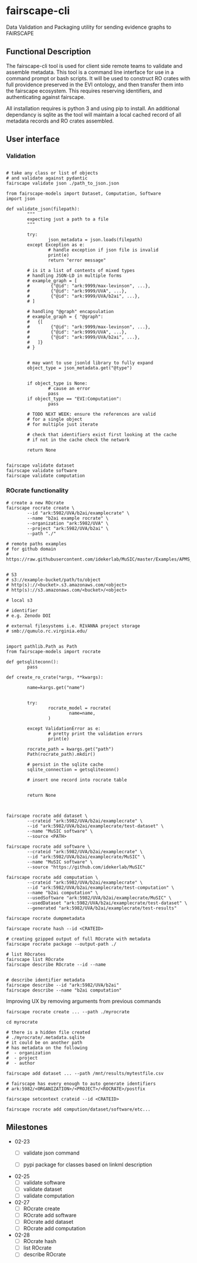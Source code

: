 # fairscape-cli
Data Validation and Packaging utility for sending evidence graphs to FAIRSCAPE

## Functional Description

The fairscape-cli tool is used for client side remote teams to validate and assemble
metadata. 
This tool is a command line interface for use in a command prompt or bash scripts.
It will be used to construct RO crates with full providence preserved in the EVI ontology,
and then transfer them into the fairscape ecosystem.
This requires reserving identifiers, and authenticating against fairscape.

All installation requires is python 3 and using pip to install.
An additional dependancy is sqlite as the tool will maintain a local cached record 
of all metadata records and RO crates assembled.

## User interface

### Validation
```

# take any class or list of objects
# and validate against pydantic
fairscape validate json ./path_to_json.json
```

```
from fairscape-models import Dataset, Computation, Software
import json

def validate_json(filepath):
        """
        expecting just a path to a file
        """

        try:
                json_metadata = json.loads(filepath)
        except Exception as e:
                # handle exception if json file is invalid
                print(e)
                return "error message"

        # is it a list of contents of mixed types
        # handling JSON-LD in multiple forms 
        # example_graph = [
        #        {"@id": "ark:9999/max-levinson", ...},
        #        {"@id": "ark:9999/UVA", ...},
        #        {"@id": "ark:9999/UVA/b2ai", ...},
        # ]

        # handling "@graph" encapsulation
        # example_graph = { "@graph": 
        #   {[
        #        {"@id": "ark:9999/max-levinson", ...},
        #        {"@id": "ark:9999/UVA", ...},
        #        {"@id": "ark:9999/UVA/b2ai", ...},
        #   ]}
        # }
        

        # may want to use jsonld library to fully expand 
        object_type = json_metadata.get("@type")

        
        if object_type is None:
                # cause an error
                pass
        if object_type == "EVI:Computation":
                pass

        # TODO NEXT WEEK: ensure the references are valid
        # for a single object
        # for multiple just iterate

        # check that identifiers exist first looking at the cache 
        # if not in the cache check the network 

        return None
```


```

fairscape validate dataset
fairscape validate software
fairscape validate computation
```

### ROcrate functionality
```
# create a new ROcrate
fairscape rocrate create \
        --id "ark:5982/UVA/b2ai/examplecrate" \
        --name "b2ai example rocrate" \
        --organization "ark:5982/UVA" \
        --project "ark:5982/UVA/b2ai" \
        --path "./"

# remote paths examples
# for github domain
# https://raw.githubusercontent.com/idekerlab/MuSIC/master/Examples/APMS_embedding.MuSIC.csv


# S3
# s3://example-bucket/path/to/object
# http(s)://<bucket>.s3.amazonaws.com/<object>
# http(s)://s3.amazonaws.com/<bucket>/<object>

# local s3

# identifier
# e.g. Zenodo DOI

# external filesystems i.e. RIVANNA project storage
# smb://qumulo.rc.virginia.edu/
```

```

import pathlib.Path as Path 
from fairscape-models import rocrate

def getsqliteconn():
        pass

def create_ro_crate(*args, **kwargs):

        name=kargs.get("name")


        try: 
                rocrate_model = rocrate(
                        name=name,
                )

        except ValidationError as e:
                # pretty print the validation errors
                print(e)

        rocrate_path = kwargs.get("path")
        Path(rocrate_path).mkdir()

        # persist in the sqlite cache
        sqlite_connection = getsqliteconn()
        
        # insert one record into rocrate table
        

        return None
         
```


```

fairscape rocrate add dataset \
        --crateid "ark:5982/UVA/b2ai/examplecrate" \
        --id "ark:5982/UVA/b2ai/examplecrate/test-dataset" \
        --name "MuSIC software" \
        --source <PATH>

fairscape rocrate add software \
        --crateid "ark:5982/UVA/b2ai/examplecrate" \
        --id "ark:5982/UVA/b2ai/examplecrate/MuSIC" \
        --name "MuSIC software" \
        --source "https://github.com/idekerlab/MuSIC" 

fairscape rocrate add computation \
        --crateid "ark:5982/UVA/b2ai/examplecrate" \
        --id "ark:5982/UVA/b2ai/examplecrate/test-computation" \
        --name "b2ai computation" \
        --usedSoftware "ark:5982/UVA/b2ai/examplecrate/MuSIC" \
        --usedDataset "ark:5982/UVA/b2ai/examplecrate/test-dataset" \
        --generated "ark:5982/UVA/b2ai/examplecrate/test-results"

fairscape rocrate dumpmetadata

fairscape rocrate hash --id <CRATEID>

# creating gzipped output of full ROcrate with metadata
fairscape rocrate package --output-path ./

# list ROcrates
fairscape list ROcrate
fairscape describe ROcrate --id --name


# describe identifier metadata
fairscape describe --id "ark:5982/UVA/b2ai"
fairscape describe --name "b2ai computation"
```

Improving UX by removing arguments from previous commands

```
fairscape rocrate create ... --path ./myrocrate

cd myrocrate

# there is a hidden file created
# ./myrocrate/.metadata.sqlite
# it could be on another path
# has metadata on the following
#  - organization
#  - project
#  - author

fairscape add dataset ... --path /mnt/results/mytestfile.csv

# fairscape has every enough to auto generate identifiers
# ark:5982/<ORGANIZATION>/<PROJECT>/<ROCRATE>/postfix

fairscape setcontext crateid --id <CRATEID>

fairscape rocrate add compution/dataset/software/etc... 
```



## Milestones

- 02-23
  - [ ] validate json command
  - [ ] pypi package for classes based on linkml description


- 02-25
  - [ ] validate software
  - [ ] validate dataset
  - [ ] validate computation

- 02-27
  - [ ] ROcrate create
  - [ ] ROcrate add software
  - [ ] ROcrate add dataset
  - [ ] ROcrate add computation

- 02-28
  - [ ] ROcrate hash
  - [ ] list ROcrate
  - [ ] describe ROcrate
